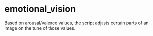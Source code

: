 # emotional_vision

Based on arousal/valence values, the script adjusts certain parts of an image on the tune of those values.
